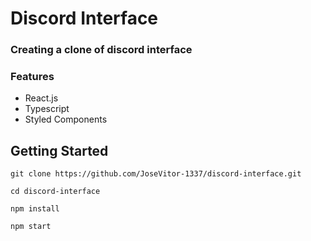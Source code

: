 # Discord Interface

### Creating a clone of discord interface

### Features

- React.js
- Typescript
- Styled Components

## Getting Started

```
git clone https://github.com/JoseVitor-1337/discord-interface.git

cd discord-interface

npm install

npm start

```

